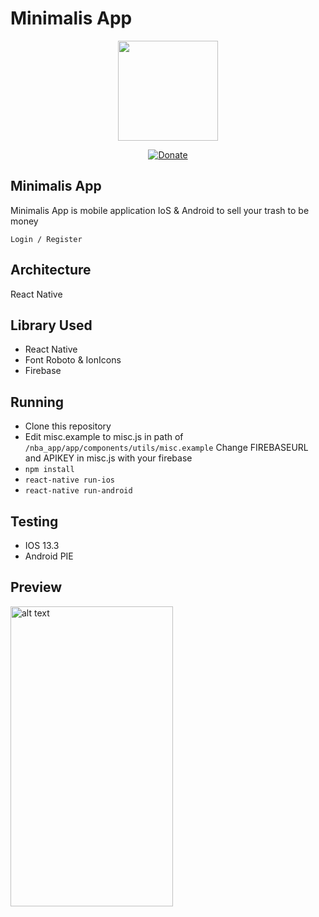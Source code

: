 Minimalis App
===================
<p align="center"><img src="https://raw.githubusercontent.com/kahell/booking-expert/master/reactnative.png" width="160"></p>
<p align="center">
<a href="#" rel="nofollow"><img src="https://camo.githubusercontent.com/aa6cd44c832344c7b6e5edfc8524c46d4bec971b/68747470733a2f2f696d672e736869656c64732e696f2f62616467652f446f6e6174652d50617950616c2d677265656e2e7376673f6d61784167653d363030" alt="Donate" data-canonical-src="https://img.shields.io/badge/Donate-PayPal-green.svg?maxAge=600" style="max-width:100%;"></a>
</p>

## Minimalis App
Minimalis App is mobile application IoS &amp; Android to sell your trash to be money
```
Login / Register
```

## Architecture
React Native

## Library Used
- React Native
- Font Roboto & IonIcons
- Firebase

## Running
- Clone this repository
- Edit misc.example to misc.js in path of ``` /nba_app/app/components/utils/misc.example ```
  Change FIREBASEURL and APIKEY in misc.js with your firebase 
- ``` npm install ```
- ``` react-native run-ios ```
- ``` react-native run-android ```

## Testing
- IOS 13.3
- Android PIE 

## Preview
<img src="./preview/NBA.gif" alt="alt text" width="260px" height="480px">